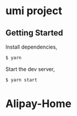 # umi project

## Getting Started

Install dependencies,

```bash
$ yarn
```

Start the dev server,

```bash
$ yarn start
```
# Alipay-Home
